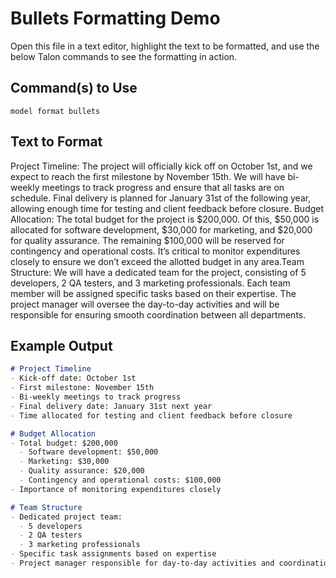 # Bullets Formatting Demo

Open this file in a text editor, highlight the text to be formatted, and use the below Talon commands to see the formatting in action.


## Command(s) to Use

`model format bullets`

## Text to Format

Project Timeline: The project will officially kick off on October 1st, and we expect to reach the first milestone by November 15th. We will have bi-weekly meetings to track progress and ensure that all tasks are on schedule. Final delivery is planned for January 31st of the following year, allowing enough time for testing and client feedback before closure. Budget Allocation: The total budget for the project is $200,000. Of this, $50,000 is allocated for software development, $30,000 for marketing, and $20,000 for quality assurance. The remaining $100,000 will be reserved for contingency and operational costs. It’s critical to monitor expenditures closely to ensure we don’t exceed the allotted budget in any area.Team Structure: We will have a dedicated team for the project, consisting of 5 developers, 2 QA testers, and 3 marketing professionals. Each team member will be assigned specific tasks based on their expertise. The project manager will oversee the day-to-day activities and will be responsible for ensuring smooth coordination between all departments.

## Example Output

```markdown
# Project Timeline
- Kick-off date: October 1st
- First milestone: November 15th
- Bi-weekly meetings to track progress
- Final delivery date: January 31st next year
- Time allocated for testing and client feedback before closure

# Budget Allocation
- Total budget: $200,000
  - Software development: $50,000
  - Marketing: $30,000
  - Quality assurance: $20,000
  - Contingency and operational costs: $100,000
- Importance of monitoring expenditures closely

# Team Structure
- Dedicated project team:
  - 5 developers
  - 2 QA testers
  - 3 marketing professionals
- Specific task assignments based on expertise
- Project manager responsible for day-to-day activities and coordination
```
